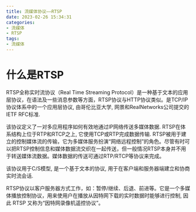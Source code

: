 ```yaml
---
title: 流媒体协议——RTSP
date: 2023-02-26 15:34:31
categories:
- 流媒体
- RTSP
tags:
- 流媒体
---
```


# 什么是RTSP
RTSP全称实时流协议（Real Time Streaming Protocol）是一种基于文本的应用层协议，在语法及一些消息参数等方面，RTSP协议与HTTP协议类似。是TCP/IP协议体系中的一个应用层协议, 由哥伦比亚大学, 网景和RealNetworks公司提交的IETF RFC标准.  

该协议定义了一对多应用程序如何有效地通过IP网络传送多媒体数据. RTSP在体系结构上位于RTP和RTCP之上, 它使用TCP或RTP完成数据传输. RTSP被用于建立的控制媒体流的传输，它为多媒体服务扮演“网络远程控制”的角色。尽管有时可以把RTSP控制信息和媒体数据流交织在一起传送，但一般情况RTSP本身并不用于转送媒体流数据。媒体数据的传送可通过RTP/RTCP等协议来完成。

该协议用于C/S模型, 是一个基于文本的协议, 用于在客户端和服务器端建立和协商实时流会话.

RTSP协议以客户服务器方式工作，如：暂停/继续、后退、前进等。它是一个多媒体播放控制协议，用来使用户在播放从因特网下载的实时数据时能够进行控制, 因此 RTSP 又称为“因特网录像机遥控协议”。


